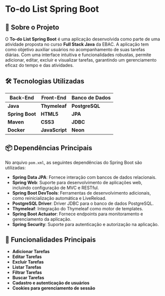 # To-do List Spring Boot

## 📖 Sobre o Projeto

O **To-do List Spring Boot** é uma aplicação desenvolvida como parte de uma atividade proposta no curso **Full Stack Java** da EBAC. A aplicação tem como objetivo auxiliar usuários no acompanhamento de suas tarefas diárias. Com uma interface intuitiva e funcionalidades robustas, permite adicionar, editar, excluir e visualizar tarefas, garantindo um gerenciamento eficaz do tempo e das atividades.

## 🛠️ Tecnologias Utilizadas

| **Back-End**    | **Front-End**  | **Banco de Dados** |
|-----------------|----------------|--------------------|
| **Java**        | **Thymeleaf**  | **PostgreSQL**     |
| **Spring Boot** | **HTML5**      | **JPA**            |
| **Maven**       | **CSS3**       | **JDBC**           |
| **Docker**      | **JavaScript** | **Neon**           |

## 📦 Dependências Principais

No arquivo `pom.xml`, as seguintes dependências do Spring Boot são utilizadas:

- **Spring Data JPA**: Fornece interação com bancos de dados relacionais.
- **Spring Web**: Suporte para desenvolvimento de aplicações web, incluindo configuração de MVC e RESTful.
- **Spring Boot DevTools**: Ferramentas de desenvolvimento adicionais, como reinicialização automática e LiveReload.
- **PostgreSQL Driver**: Driver JDBC para o banco de dados PostgreSQL.
- **Thymeleaf**: Integração do Thymeleaf como motor de templates.
- **Spring Boot Actuator**: Fornece endpoints para monitoramento e gerenciamento da aplicação.
- **Spring Security**: Suporte para autenticação e autorização na aplicação.

## 🚀 Funcionalidades Principais

- **Adicionar Tarefas**
- **Editar Tarefas**
- **Excluir Tarefas**
- **Listar Tarefas**
- **Filtrar Tarefas**
- **Buscar Tarefas**
- **Cadastro e autenticação de usuários**
- **Cookies para gerenciamento de sessão**

